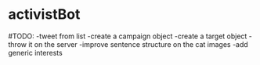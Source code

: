 # activistBot

#TODO:
-tweet from list
-create a campaign object
-create a target object
-throw it on the server
-improve sentence structure on the cat images
-add generic interests